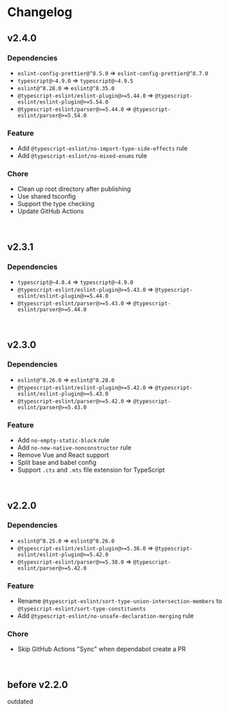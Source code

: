 # Changelog

## v2.4.0

### Dependencies

- `eslint-config-prettier@^8.5.0` => `eslint-config-prettier@^8.7.0`
- `typescript@~4.9.0` => `typescript@~4.9.5`
- `eslint@^8.28.0` => `eslint@^8.35.0`
- `@typescript-eslint/eslint-plugin@>=5.44.0` => `@typescript-eslint/eslint-plugin@>=5.54.0`
- `@typescript-eslint/parser@>=5.44.0` => `@typescript-eslint/parser@>=5.54.0`

### Feature

- Add `@typescript-eslint/no-import-type-side-effects` rule
- Add `@typescript-eslint/no-mixed-enums` rule

### Chore

- Clean up root directory after publishing
- Use shared tsconfig
- Support the type checking
- Update GitHub Actions

<br>

## v2.3.1

### Dependencies

- `typescript@~4.8.4` => `typescript@~4.9.0`
- `@typescript-eslint/eslint-plugin@>=5.43.0` => `@typescript-eslint/eslint-plugin@>=5.44.0`
- `@typescript-eslint/parser@>=5.43.0` => `@typescript-eslint/parser@>=5.44.0`

<br>

## v2.3.0

### Dependencies

- `eslint@^8.26.0` => `eslint@^8.28.0`
- `@typescript-eslint/eslint-plugin@>=5.42.0` => `@typescript-eslint/eslint-plugin@>=5.43.0`
- `@typescript-eslint/parser@>=5.42.0` => `@typescript-eslint/parser@>=5.43.0`

### Feature

- Add `no-empty-static-block` rule
- Add `no-new-native-nonconstructor` rule
- Remove Vue and React support
- Split base and babel config
- Support `.cts` and `.mts` file extension for TypeScript

<br>

## v2.2.0

### Dependencies

- `eslint@^8.25.0` => `eslint@^8.26.0`
- `@typescript-eslint/eslint-plugin@>=5.38.0` => `@typescript-eslint/eslint-plugin@>=5.42.0`
- `@typescript-eslint/parser@>=5.38.0` => `@typescript-eslint/parser@>=5.42.0`

### Feature

- Rename `@typescript-eslint/sort-type-union-intersection-members` to `@typescript-eslint/sort-type-constituents`
- Add `@typescript-eslint/no-unsafe-declaration-merging` rule

### Chore

- Skip GitHub Actions "Sync" when dependabot create a PR

<br>

## before v2.2.0

outdated
